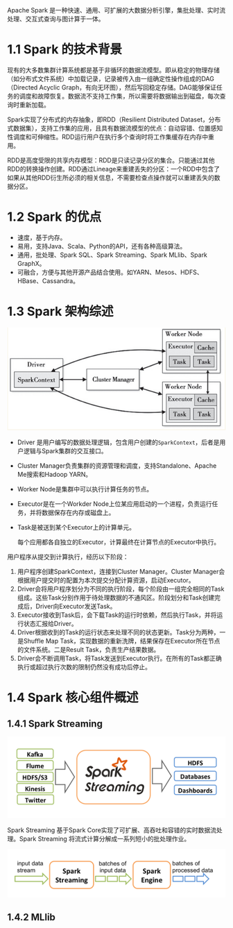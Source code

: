 Apache Spark 是一种快速、通用、可扩展的大数据分析引擎，集批处理、实时流处理、交互式查询与图计算于一体。

# 1.1 Spark 的技术背景

现有的大多数集群计算系统都是基于非循环的数据流模型。即从稳定的物理存储（如分布式文件系统）中加载记录，记录被传入由一组确定性操作组成的DAG（Directed Acyclic Graph，有向无环图），然后写回稳定存储。DAG能够保证任务的调度和故障恢复。数据流不支持工作集，所以需要将数据输出到磁盘，每次查询时重新加载。

Spark实现了分布式的内存抽象，即RDD（Resilient Distributed Dataset，分布式数据集），支持工作集的应用，且具有数据流模型的优点：自动容错、位置感知性调度和可伸缩性。RDD运行用户在执行多个查询时将工作集缓存在内存中重用。

RDD是高度受限的共享内存模型：RDD是只读记录分区的集合。只能通过其他RDD的转换操作创建。RDD通过Lineage来重建丢失的分区：一个RDD中包含了如果从其他RDD衍生所必须的相关信息，不需要检查点操作就可以重建丢失的数据分区。

# 1.2 Spark 的优点

- 速度，基于内存。
- 易用，支持Java、Scala、Python的API，还有各种高级算法。
- 通用，批处理、Spark SQL、Spark Streaming、Spark MLlib、Spark GraphX。
- 可融合，方便与其他开源产品结合使用。如YARN、Mesos、HDFS、HBase、Cassandra。

# 1.3 Spark 架构综述

![](img/chap1/img0.png)

- Driver 是用户编写的数据处理逻辑，包含用户创建的`SparkContext`，后者是用户逻辑与Spark集群的交互接口。

- Cluster Manager负责集群的资源管理和调度，支持Standalone、Apache Me搜索和Hadoop YARN。

- Worker Node是集群中可以执行计算任务的节点。

- Executor是在一个Workder Node上位某应用启动的一个进程，负责运行任务，并将数据保存在内存或磁盘上。

- Task是被送到某个Executor上的计算单元。

  每个应用都各自独立的Executor，计算最终在计算节点的Executor中执行。

用户程序从提交到计算执行，经历以下阶段：

1. 用户程序创建SparkContext，连接到Cluster Manager。Cluster Manager会根据用户提交时的配置为本次提交分配计算资源，启动Executor。
2. Driver会将用户程序划分为不同的执行阶段，每个阶段由一组完全相同的Task组成。这些Task分别作用于待处理数据的不通风区。阶段划分和Task创建完成后，Driver向Executor发送Task。
3. Executor接收到Task后，会下载Task的运行时依赖，然后执行Task，并将运行状态汇报给Driver。
4. Driver根据收到的Task的运行状态来处理不同的状态更新。Task分为两种，一是Shuffle Map Task，实现数据的重新洗牌，结果保存在Executor所在节点的文件系统。二是Result Task，负责生产结果数据。
5. Driver会不断调用Task，将Task发送到Executor执行。在所有的Task都正确执行或超过执行次数的限制仍然没有成功后停止。

# 1.4 Spark 核心组件概述

## 1.4.1 Spark Streaming

![](img/chap1/img1.png)

Spark Streaming 基于Spark Core实现了可扩展、高吞吐和容错的实时数据流处理。Spark Streaming 将流式计算分解成一系列短小的批处理作业。

![](img/chap1/img2.png)

## 1.4.2 MLlib


